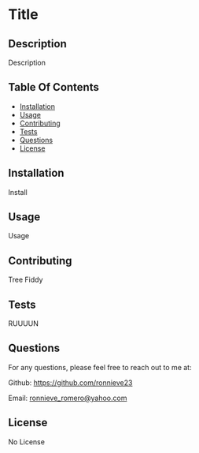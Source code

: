 
  # Title

  ## Description
  
  Description

  ## Table Of Contents
  * [Installation](#installation)
  * [Usage](#usage)
  * [Contributing](#contributing)
  * [Tests](#tests)
  * [Questions](#questions)
  * [License](#license)

  ## Installation

  Install

  ## Usage

  Usage

  ## Contributing

  Tree Fiddy

  ## Tests

  RUUUUN

  ## Questions
  For any questions, please feel free to reach out to me at:

  Github: https://github.com/ronnieve23

  Email: ronnieve_romero@yahoo.com


  ## License

  No License
